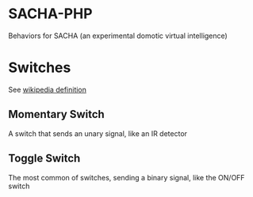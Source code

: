 SACHA-PHP
=========

Behaviors for SACHA (an experimental domotic virtual intelligence)



Switches
========

See [wikipedia definition](http://en.wikipedia.org/wiki/Switch)


Momentary Switch
------------

A switch that sends an unary signal, like an IR detector


Toggle Switch
-------------

The most common of switches, sending a binary signal, like the ON/OFF switch


